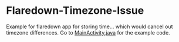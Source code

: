 # Flaredown-Timezone-Issue
Example for flaredown app for storing time... which would cancel out timezone differences.
Go to [MainActivity.java](app/src/main/java/com/flaredown/timezoneissue/MainActivity.java) for the example code.
